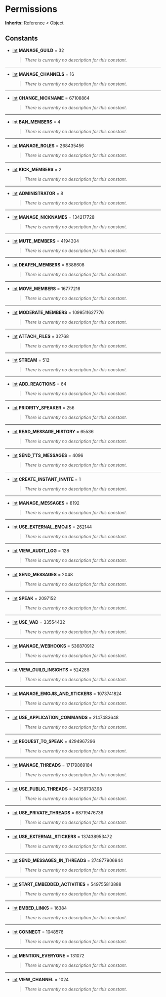   
# Permissions
  
**Inherits:** [Reference](https://docs.godotengine.org/en/3.5/classes/class_reference.html) < [Object](https://docs.godotengine.org/en/3.5/classes/class_object.html)  
  
  
## Constants
  
- <a name="constant-MANAGE-GUILD"></a>[int](https://docs.godotengine.org/en/3.5/classes/class_int.html) **MANAGE\_GUILD** = 32  
  
	> *There is currently no description for this constant.*  
________________

- <a name="constant-MANAGE-CHANNELS"></a>[int](https://docs.godotengine.org/en/3.5/classes/class_int.html) **MANAGE\_CHANNELS** = 16  
  
	> *There is currently no description for this constant.*  
________________

- <a name="constant-CHANGE-NICKNAME"></a>[int](https://docs.godotengine.org/en/3.5/classes/class_int.html) **CHANGE\_NICKNAME** = 67108864  
  
	> *There is currently no description for this constant.*  
________________

- <a name="constant-BAN-MEMBERS"></a>[int](https://docs.godotengine.org/en/3.5/classes/class_int.html) **BAN\_MEMBERS** = 4  
  
	> *There is currently no description for this constant.*  
________________

- <a name="constant-MANAGE-ROLES"></a>[int](https://docs.godotengine.org/en/3.5/classes/class_int.html) **MANAGE\_ROLES** = 268435456  
  
	> *There is currently no description for this constant.*  
________________

- <a name="constant-KICK-MEMBERS"></a>[int](https://docs.godotengine.org/en/3.5/classes/class_int.html) **KICK\_MEMBERS** = 2  
  
	> *There is currently no description for this constant.*  
________________

- <a name="constant-ADMINISTRATOR"></a>[int](https://docs.godotengine.org/en/3.5/classes/class_int.html) **ADMINISTRATOR** = 8  
  
	> *There is currently no description for this constant.*  
________________

- <a name="constant-MANAGE-NICKNAMES"></a>[int](https://docs.godotengine.org/en/3.5/classes/class_int.html) **MANAGE\_NICKNAMES** = 134217728  
  
	> *There is currently no description for this constant.*  
________________

- <a name="constant-MUTE-MEMBERS"></a>[int](https://docs.godotengine.org/en/3.5/classes/class_int.html) **MUTE\_MEMBERS** = 4194304  
  
	> *There is currently no description for this constant.*  
________________

- <a name="constant-DEAFEN-MEMBERS"></a>[int](https://docs.godotengine.org/en/3.5/classes/class_int.html) **DEAFEN\_MEMBERS** = 8388608  
  
	> *There is currently no description for this constant.*  
________________

- <a name="constant-MOVE-MEMBERS"></a>[int](https://docs.godotengine.org/en/3.5/classes/class_int.html) **MOVE\_MEMBERS** = 16777216  
  
	> *There is currently no description for this constant.*  
________________

- <a name="constant-MODERATE-MEMBERS"></a>[int](https://docs.godotengine.org/en/3.5/classes/class_int.html) **MODERATE\_MEMBERS** = 1099511627776  
  
	> *There is currently no description for this constant.*  
________________

- <a name="constant-ATTACH-FILES"></a>[int](https://docs.godotengine.org/en/3.5/classes/class_int.html) **ATTACH\_FILES** = 32768  
  
	> *There is currently no description for this constant.*  
________________

- <a name="constant-STREAM"></a>[int](https://docs.godotengine.org/en/3.5/classes/class_int.html) **STREAM** = 512  
  
	> *There is currently no description for this constant.*  
________________

- <a name="constant-ADD-REACTIONS"></a>[int](https://docs.godotengine.org/en/3.5/classes/class_int.html) **ADD\_REACTIONS** = 64  
  
	> *There is currently no description for this constant.*  
________________

- <a name="constant-PRIORITY-SPEAKER"></a>[int](https://docs.godotengine.org/en/3.5/classes/class_int.html) **PRIORITY\_SPEAKER** = 256  
  
	> *There is currently no description for this constant.*  
________________

- <a name="constant-READ-MESSAGE-HISTORY"></a>[int](https://docs.godotengine.org/en/3.5/classes/class_int.html) **READ\_MESSAGE\_HISTORY** = 65536  
  
	> *There is currently no description for this constant.*  
________________

- <a name="constant-SEND-TTS-MESSAGES"></a>[int](https://docs.godotengine.org/en/3.5/classes/class_int.html) **SEND\_TTS\_MESSAGES** = 4096  
  
	> *There is currently no description for this constant.*  
________________

- <a name="constant-CREATE-INSTANT-INVITE"></a>[int](https://docs.godotengine.org/en/3.5/classes/class_int.html) **CREATE\_INSTANT\_INVITE** = 1  
  
	> *There is currently no description for this constant.*  
________________

- <a name="constant-MANAGE-MESSAGES"></a>[int](https://docs.godotengine.org/en/3.5/classes/class_int.html) **MANAGE\_MESSAGES** = 8192  
  
	> *There is currently no description for this constant.*  
________________

- <a name="constant-USE-EXTERNAL-EMOJIS"></a>[int](https://docs.godotengine.org/en/3.5/classes/class_int.html) **USE\_EXTERNAL\_EMOJIS** = 262144  
  
	> *There is currently no description for this constant.*  
________________

- <a name="constant-VIEW-AUDIT-LOG"></a>[int](https://docs.godotengine.org/en/3.5/classes/class_int.html) **VIEW\_AUDIT\_LOG** = 128  
  
	> *There is currently no description for this constant.*  
________________

- <a name="constant-SEND-MESSAGES"></a>[int](https://docs.godotengine.org/en/3.5/classes/class_int.html) **SEND\_MESSAGES** = 2048  
  
	> *There is currently no description for this constant.*  
________________

- <a name="constant-SPEAK"></a>[int](https://docs.godotengine.org/en/3.5/classes/class_int.html) **SPEAK** = 2097152  
  
	> *There is currently no description for this constant.*  
________________

- <a name="constant-USE-VAD"></a>[int](https://docs.godotengine.org/en/3.5/classes/class_int.html) **USE\_VAD** = 33554432  
  
	> *There is currently no description for this constant.*  
________________

- <a name="constant-MANAGE-WEBHOOKS"></a>[int](https://docs.godotengine.org/en/3.5/classes/class_int.html) **MANAGE\_WEBHOOKS** = 536870912  
  
	> *There is currently no description for this constant.*  
________________

- <a name="constant-VIEW-GUILD-INSIGHTS"></a>[int](https://docs.godotengine.org/en/3.5/classes/class_int.html) **VIEW\_GUILD\_INSIGHTS** = 524288  
  
	> *There is currently no description for this constant.*  
________________

- <a name="constant-MANAGE-EMOJIS-AND-STICKERS"></a>[int](https://docs.godotengine.org/en/3.5/classes/class_int.html) **MANAGE\_EMOJIS\_AND\_STICKERS** = 1073741824  
  
	> *There is currently no description for this constant.*  
________________

- <a name="constant-USE-APPLICATION-COMMANDS"></a>[int](https://docs.godotengine.org/en/3.5/classes/class_int.html) **USE\_APPLICATION\_COMMANDS** = 2147483648  
  
	> *There is currently no description for this constant.*  
________________

- <a name="constant-REQUEST-TO-SPEAK"></a>[int](https://docs.godotengine.org/en/3.5/classes/class_int.html) **REQUEST\_TO\_SPEAK** = 4294967296  
  
	> *There is currently no description for this constant.*  
________________

- <a name="constant-MANAGE-THREADS"></a>[int](https://docs.godotengine.org/en/3.5/classes/class_int.html) **MANAGE\_THREADS** = 17179869184  
  
	> *There is currently no description for this constant.*  
________________

- <a name="constant-USE-PUBLIC-THREADS"></a>[int](https://docs.godotengine.org/en/3.5/classes/class_int.html) **USE\_PUBLIC\_THREADS** = 34359738368  
  
	> *There is currently no description for this constant.*  
________________

- <a name="constant-USE-PRIVATE-THREADS"></a>[int](https://docs.godotengine.org/en/3.5/classes/class_int.html) **USE\_PRIVATE\_THREADS** = 68719476736  
  
	> *There is currently no description for this constant.*  
________________

- <a name="constant-USE-EXTERNAL-STICKERS"></a>[int](https://docs.godotengine.org/en/3.5/classes/class_int.html) **USE\_EXTERNAL\_STICKERS** = 137438953472  
  
	> *There is currently no description for this constant.*  
________________

- <a name="constant-SEND-MESSAGES-IN-THREADS"></a>[int](https://docs.godotengine.org/en/3.5/classes/class_int.html) **SEND\_MESSAGES\_IN\_THREADS** = 274877906944  
  
	> *There is currently no description for this constant.*  
________________

- <a name="constant-START-EMBEDDED-ACTIVITIES"></a>[int](https://docs.godotengine.org/en/3.5/classes/class_int.html) **START\_EMBEDDED\_ACTIVITIES** = 549755813888  
  
	> *There is currently no description for this constant.*  
________________

- <a name="constant-EMBED-LINKS"></a>[int](https://docs.godotengine.org/en/3.5/classes/class_int.html) **EMBED\_LINKS** = 16384  
  
	> *There is currently no description for this constant.*  
________________

- <a name="constant-CONNECT"></a>[int](https://docs.godotengine.org/en/3.5/classes/class_int.html) **CONNECT** = 1048576  
  
	> *There is currently no description for this constant.*  
________________

- <a name="constant-MENTION-EVERYONE"></a>[int](https://docs.godotengine.org/en/3.5/classes/class_int.html) **MENTION\_EVERYONE** = 131072  
  
	> *There is currently no description for this constant.*  
________________

- <a name="constant-VIEW-CHANNEL"></a>[int](https://docs.godotengine.org/en/3.5/classes/class_int.html) **VIEW\_CHANNEL** = 1024  
  
	> *There is currently no description for this constant.*
  
